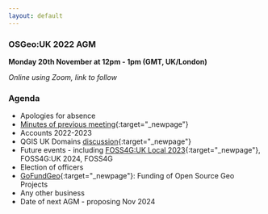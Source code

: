 ```yaml
---
layout: default
---
```


### OSGeo:UK 2022 AGM

**Monday 20th November at 12pm - 1pm (GMT, UK/London)** 

*Online using Zoom, link to follow*

### Agenda

* Apologies for absence
* [Minutes of previous meeting](./agm2022minutes.html){:target="_newpage"}
* Accounts 2022-2023
* QGIS UK Domains [discussion](https://lists.osgeo.org/pipermail/uk/2023-March/001189.html){:target="_newpage"}
* Future events - including [FOSS4G:UK Local 2023](https://uk.osgeo.org/foss4guklocal2023/){:target="_newpage"}, FOSS4G:UK 2024, FOSS4G
* Election of officers
* [GoFundGeo](../gofundgeo.html){:target="_newpage"}: Funding of Open Source Geo Projects
* Any other business
* Date of next AGM - proposing Nov 2024
